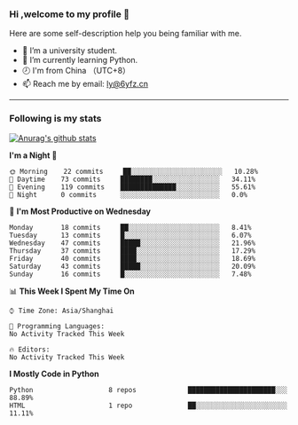 ### Hi ,welcome to my profile 👋
Here are some self-description help you being familiar with me.
<!--
**liuyunfz/liuyunfz** is a ✨ _special_ ✨ repository because its `README.md` (this file) appears on your GitHub profile.
- 👯 I’m looking to collaborate on ...
- 🤔 I’m looking for help with ...
Here are some ideas to get you started:
-->
- 🏫 I’m a university student.
- 💪 I’m currently learning Python.
- 🕗 I'm from China （UTC+8）
- 📫 Reach me by email: [ly@6yfz.cn](mailto:ly@6yfz.cn)
  
---
### Following is my stats
  
[![Anurag's github stats](https://github-readme-stats.vercel.app/api?username=liuyunfz)](https://github.com/anuraghazra/github-readme-stats)
  
<!--START_SECTION:waka-->
**I'm a Night 🦉** 

```text
🌞 Morning    22 commits     ██░░░░░░░░░░░░░░░░░░░░░░░   10.28% 
🌆 Daytime    73 commits     ████████░░░░░░░░░░░░░░░░░   34.11% 
🌃 Evening    119 commits    ██████████████░░░░░░░░░░░   55.61% 
🌙 Night      0 commits      ░░░░░░░░░░░░░░░░░░░░░░░░░   0.0%

```
📅 **I'm Most Productive on Wednesday** 

```text
Monday       18 commits     ██░░░░░░░░░░░░░░░░░░░░░░░   8.41% 
Tuesday      13 commits     █░░░░░░░░░░░░░░░░░░░░░░░░   6.07% 
Wednesday    47 commits     █████░░░░░░░░░░░░░░░░░░░░   21.96% 
Thursday     37 commits     ████░░░░░░░░░░░░░░░░░░░░░   17.29% 
Friday       40 commits     ████░░░░░░░░░░░░░░░░░░░░░   18.69% 
Saturday     43 commits     █████░░░░░░░░░░░░░░░░░░░░   20.09% 
Sunday       16 commits     █░░░░░░░░░░░░░░░░░░░░░░░░   7.48%

```


📊 **This Week I Spent My Time On** 

```text
⌚︎ Time Zone: Asia/Shanghai

💬 Programming Languages: 
No Activity Tracked This Week

🔥 Editors: 
No Activity Tracked This Week

```

**I Mostly Code in Python** 

```text
Python                   8 repos             ██████████████████████░░░   88.89% 
HTML                     1 repo              ██░░░░░░░░░░░░░░░░░░░░░░░   11.11%

```
<!--END_SECTION:waka-->
